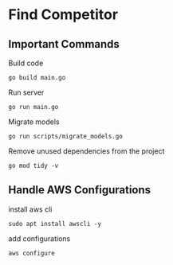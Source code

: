 # Find Competitor
## Important Commands
Build code
~~~
go build main.go
~~~
Run server
~~~
go run main.go
~~~
Migrate models
~~~
go run scripts/migrate_models.go
~~~
Remove unused dependencies from the project
~~~
go mod tidy -v
~~~

## Handle AWS Configurations
install aws cli
~~~
sudo apt install awscli -y
~~~
add configurations
~~~
aws configure
~~~